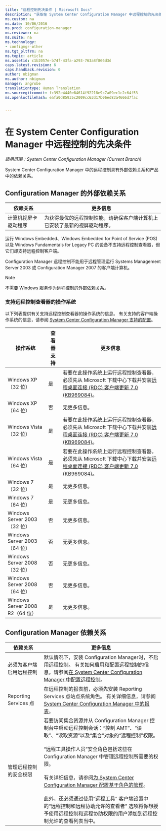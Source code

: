 ```yaml
---
title: "远程控制先决条件 | Microsoft Docs"
description: "获取在 System Center Configuration Manager 中远程控制的先决条件。"
ms.custom: na
ms.date: 10/06/2016
ms.prod: configuration-manager
ms.reviewer: na
ms.suite: na
ms.technology:
- configmgr-other
ms.tgt_pltfrm: na
ms.topic: article
ms.assetid: c1b2057e-b74f-43fa-a293-763a8f866d3d
caps.latest.revision: 6
caps.handback.revision: 0
author: nbigman
ms.author: nbigman
manager: angrobe
translationtype: Human Translation
ms.sourcegitcommit: fc392e4440e84614f92218e9c7a09ec1c2c64f53
ms.openlocfilehash: eafa0d85935c2009cc63d17b06ed83a4666d7fac


---
```

# <a name="prerequisites-for-remote-control-in-system-center-configuration-manager"></a>在 System Center Configuration Manager 中远程控制的先决条件

*适用范围：System Center Configuration Manager (Current Branch)*

System Center Configuration Manager 中的远程控制具有外部依赖关系和产品中的依赖关系。  

## <a name="dependencies-external-to-configuration-manager"></a>Configuration Manager 的外部依赖关系  

|依赖关系|更多信息|  
|----------------|----------------------|  
|计算机视屏卡驱动程序|为获得最优的远程控制性能，请确保客户端计算机上已安装了最新的视屏驱动程序。|  

 运行 Windows Embedded、Windows Embedded for Point of Service (POS) 以及 Windows Fundamentals for Legacy PC 的设备不支持远程控制查看器，但它们却支持远程控制客户端。  

 Configuration Manager 远程控制不能用于远程管理运行 Systems Management Server 2003 或 Configuration Manager 2007 的客户端计算机。  

> [!NOTE]  
>  不需要 Windows 服务作为远程控制的外部依赖关系。  

### <a name="supported-operating-systems-for-the-remote-control-viewer"></a>支持远程控制查看器的操作系统  
 以下列表提供有关支持远程控制查看器的操作系统的信息。 有关支持的客户端操作系统的信息，请参阅 [System Center Configuration Manager 支持的配置](../../../../core/plan-design/configs/supported-configurations.md)。  

|操作系统|查看器支持|更多信息|  
|----------------------|--------------------|----------------------|  
|Windows XP（32 位）|是|若要在此操作系统上运行远程控制查看器，必须先从 Microsoft 下载中心下载并安装[远程桌面连接 (RDC) 客户端更新 7.0 (KB969084)](https://www.microsoft.com/en-us/download/details.aspx?id=12767)。|  
|Windows XP（64 位）|否|无更多信息。|  
|Windows Vista（32 位）|是|若要在此操作系统上运行远程控制查看器，必须先从 Microsoft 下载中心下载并安装[远程桌面连接 (RDC) 客户端更新 7.0 (KB969084)](https://www.microsoft.com/en-us/download/details.aspx?id=12767)。|  
|Windows Vista（64 位）|是|若要在此操作系统上运行远程控制查看器，必须先从 Microsoft 下载中心下载并安装[远程桌面连接 (RDC) 客户端更新 7.0 (KB969084)](https://www.microsoft.com/en-us/download/details.aspx?id=12767)。|  
|Windows 7（32 位）|是|无更多信息。|  
|Windows 7（64 位）|是|无更多信息。|  
|Windows Server 2003（32 位）|否|无更多信息。|  
|Windows Server 2003（64 位）|否|无更多信息。|  
|Windows Server 2008（32 位）|否|无更多信息。|  
|Windows Server 2008（64 位）|否|无更多信息。|  
|Windows Server 2008 R2（64 位）|是|无更多信息。|  

## <a name="configuration-manager-dependencies"></a>Configuration Manager 依赖关系  

|依赖关系|更多信息|  
|----------------|----------------------|  
|必须为客户端启用远程控制|默认情况下，安装 Configuration Manager时，不启用远程控制。 有关如何启用和配置远程控制的信息，请参阅[在 System Center Configuration Manager 中配置远程控制](../../../../core/clients/manage/remote-control/configuring-remote-control.md)。|  
|Reporting Services 点|在远程控制的报表前，必须先安装 Reporting Services 点站点系统角色。 有关详细信息，请参阅 [System Center Configuration Manager 中的报表](../../../../core/servers/manage/reporting.md)。|  
|管理远程控制的安全权限|若要访问集合资源并从 Configuration Manager 控制台中启动远程控制会话：“控制 AMT”、“读取”、“读取资源”以及“集合”对象的“远程控制”权限。<br /><br /> “远程工具操作人员”安全角色包括这些在 Configuration Manager 中管理远程控制所需要的权限。<br /><br /> 有关详细信息，请参阅[为 System Center Configuration Manager 配置基于角色的管理](../../../../core/servers/deploy/configure/configure-role-based-administration.md)。<br /><br /> 此外，还必须通过使用“远程工具”  客户端设置中的“远程控制和远程协助允许的查看者”  选项将你想授予使用远程控制和远程协助权限的用户添加到远程控制允许的查看列表当中。|  



<!--HONumber=Dec16_HO3-->


